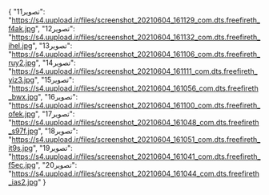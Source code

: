 {
  "تصویر11": "https://s4.uupload.ir/files/screenshot_20210604_161129_com.dts.freefireth_f4ak.jpg",
  "تصویر12": "https://s4.uupload.ir/files/screenshot_20210604_161132_com.dts.freefireth_ihel.jpg",
  "تصویر13": "https://s4.uupload.ir/files/screenshot_20210604_161106_com.dts.freefireth_ruy2.jpg",
  "تصویر14": "https://s4.uupload.ir/files/screenshot_20210604_161111_com.dts.freefireth_yiz3.jpg",
  "تصویر15": "https://s4.uupload.ir/files/screenshot_20210604_161056_com.dts.freefireth_bwx.jpg",
  "تصویر16": "https://s4.uupload.ir/files/screenshot_20210604_161100_com.dts.freefireth_ofek.jpg",
  "تصویر17": "https://s4.uupload.ir/files/screenshot_20210604_161048_com.dts.freefireth_s97f.jpg",
  "تصویر18": "https://s4.uupload.ir/files/screenshot_20210604_161051_com.dts.freefireth_it9s.jpg",
  "تصویر19": "https://s4.uupload.ir/files/screenshot_20210604_161041_com.dts.freefireth_f5ec.jpg",
  "تصویر20": "https://s4.uupload.ir/files/screenshot_20210604_161044_com.dts.freefireth_ias2.jpg"
}
